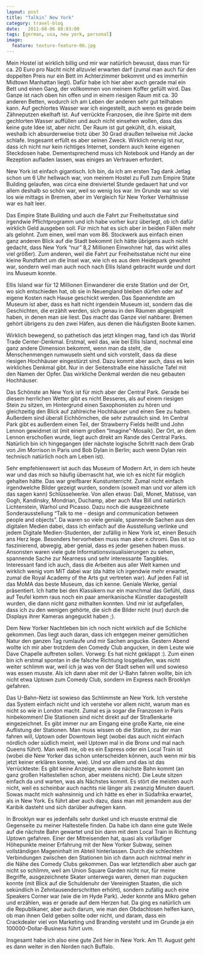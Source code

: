 ```yaml
---
layout: post
title: "Talkin’ New York"
category: travel-blog
date:   2011-08-06 08:03:00
tags: [german, usa, new york, personal]
image:
  feature: texture-feature-06.jpg
---
```


Mein Hostel ist wirklich billig und mir war natürlich bewusst, dass man für ca. 20 Euro pro Nacht nicht allzuviel erwarten darf (zumal man auch für den doppelten Preis nur ein Bett im Achterzimmer bekommt und es immerhin Midtown Manhattan liegt). Dafür habe ich hier aber auch gerade mal ein Bett und einen Gang, der vollkommen von meinem Koffer gefüllt wird. Das Ganze ist nach oben hin offen und in einem riesigen Raum mit ca. 30 anderen Betten, wodurch ich am Leben der anderen sehr gut teilhaben kann. 
Auf gechlortes Wasser war ich eingestellt, auch wenn es gerade beim Zähneputzen ekelhaft ist. Auf verrückte Franzosen, die ihre Spirte mit dem gechlorten Wasser auffüllen und auch nicht einsehen wollen, dass das keine gute Idee ist, aber nicht.
Der Raum ist gut gekühlt, d.h. eiskalt, weshalb ich absurderweise trotz über 30 Grad draußen teilweise mit Jacke schlafe.
Insgesamt erfüllt es aber seinen Zweck. Wirklich nervig ist nur, dass ich nicht nur kein richtiges Internet, sondern auch keine eigenen Steckdosen habe. Dementsprechend muss ich Notebook und Handy an der Rezeption aufladen lassen, was einiges an Vertrauen erfordert.

New York ist einfach gigantisch. Ich bin, da ich am ersten Tag dank Jetlag schon um 6 Uhr hellwach war, von meinem Hostel zu Fuß zum Empire State Building gelaufen, was circa eine dreiviertel Stunde gedauert hat und vor allem deshalb so schön war, weil so wenig los war. Im Grunde war so viel los wie mittags in Bremen, aber im Vergleich für New Yorker Verhältnisse war es halt leer. 

Das Empire State Building und auch die Fahrt zur Freiheitsstatue sind irgendwie Pflichtprogramm und ich habe vorher kurz überlegt, ob ich dafür wirklich Geld ausgeben soll. Für mich hat es sich aber in beiden Fällen mehr als gelohnt. Zum einen, weil man vom 86. Stockwerk aus einfach einen ganz anderen Blick auf die Stadt bekommt (ich hätte übrigens auch nicht gedacht, dass New York “nur” 8,2 Millionen Einwohner hat, das wirkt alles viel größer). Zum anderen, weil die Fahrt zur Freiheitsstatue nicht nur eine kleine Rundfahrt um die Insel war, wie ich es aus dem Heidepark gewohnt war, sondern weil man auch noch nach Ellis Island gebracht wurde und dort ins Museum konnte. 

Ellis Island war für 12 Millionen Einwanderer die erste Station und der Ort, wo sich entschieden hat, ob sie in Neuengland bleiben dürfen oder auf eigene Kosten nach Hause geschickt werden. Das Spannendste am Museum ist aber, dass es halt nicht irgendein Museum ist, sondern das die Geschichten, die erzählt werden, sich genau in den Räumen abgespielt haben, in denen man sie liest. Das macht das Ganze viel nahbarer. Bremen gehört übrigens zu den zwei Häfen, aus denen die häufigsten Boote kamen.

Wirklich bewegend, so pathetisch das jetzt klingen mag, fand ich das World Trade Center-Denkmal. Erstmal, weil das, wie bei Ellis Island, nochmal eine ganz andere Dimension bekommt, wenn man da steht, die Menschenmengen rumwuseln sieht und sich vorstellt, dass da diese riesigen Hochhäuser eingestürzt sind. Dazu kommt aber auch, dass es kein wirkliches Denkmal gibt. Nur in der Seitenstraße eine hässliche Tafel mit den Namen der Opfer. Das wirkliche Denkmal werden die neu gebauten Hochhäuser.

Das Schönste an New York ist für mich aber der Central Park. Gerade bei diesem herrlichen Wetter gibt es nicht Besseres, als auf einem riesigen Stein zu sitzen, im Hintergrund einen Saxophonisten zu hören und gleichzeitig den Blick auf zahlreiche Hochhäuser und einen See zu haben. Außerdem sind überall Eichhörnchen, die sehr zutraulich sind. Im Central Park gibt es außerdem einen Teil, der Strawberry Fields heißt und John Lennon gewidmet ist (mit einem großen “Imagine”-Mosaik). Der Ort, an dem Lennon erschoßen wurde, liegt auch direkt am Rande des Central Parks. Natürlich bin ich hingegangen (der nächste logische Schritt nach dem Grab von Jim Morrison in Paris und Bob Dylan in Berlin; auch wenn Dylan rein technisch natürlich noch am Leben ist).

Sehr empfehlenswert ist auch das Museum of Modern Art, in dem ich heute war und das mich so häufig überrascht hat, wie ich es nicht für möglich gehalten hätte. Das war greifbarer Kunstunterricht. Zumal nicht einfach irgendwelche Bilder gezeigt wurden, sondern (soweit man und vor allem ich das sagen kann) Schlüsselwerke. Von allen etwas: Dali, Monet, Matisse, van Gogh, Kandinsky, Mondrian, Duchamp, aber auch Max Bill und natürlich Lichtenstein, Warhol und Picasso. Dazu noch die ausgezeichnete Sonderausstellung “Talk to me - design and communication between people and objects”. Da waren so viele geniale, spannende Sachen aus den digitalen Medien dabei, dass ich einfach auf die Ausstellung verlinke und jedem Digitale Medien-Studenten, der zufällig in New York ist, einen Besuch ans Herz lege. Besonders hervorheben muss man aber e.chromi. Das ist so faszinierend, abwegig, aber genial, dass es jeder gesehen haben muss. Ansonsten waren viele gute Informationsvisualisierungen zu sehen, spannende Sache zur Nearness und sehr interessante Tangibles. Interessant fand ich auch, dass die Arbeiten aus aller Welt kamen und wirklich wenig vom MIT dabei war (da hätte ich irgendwie mehr erwartet, zumal die Royal Academy of the Arts gut vertreten war).
Auf jeden Fall ist das MoMA das beste Museum, das ich kenne. Geniale Werke, genial präsentiert. Ich hatte bei den Klassikern nur ein manchmal das Gefühl, dass auf Teufel komm raus noch ein paar amerikanische Künstler dazugestellt wurden, die dann nicht ganz mithalten konnten. Und mir ist aufgefallen, dass ich zu den wenigen gehörte, die sich die Bilder nicht (nur) durch die Displays ihrer Kameras angeguckt haben ;).

Dem New Yorker Nachtleben bin ich noch nicht wirklich auf die Schliche gekommen. Das liegt auch daran, dass ich entgegen meiner gemütlichen Natur den ganzen Tag rumlaufe und mir Sachen angucke. Gestern Abend wollte ich mir aber trotzdem den Comedy Club angucken, in dem Leute wie Dave Chapelle auftreten sollen. Vorweg: Es hat nicht geklappt :). Zum einen bin ich erstmal spontan in die falsche Richtung losgelaufen, was nicht weiter schlimm war, weil ich ja was von der Stadt sehen will und sowieso was essen musste. Als ich dann aber mit der U-Bahn fahren wollte, bin ich nicht etwa Uptown zum Comedy Club, sondern im Express nach Brooklyn gefahren. 

Das U-Bahn-Netz ist sowieso das Schlimmste an New York. Ich verstehe das System einfach nicht und ich verstehe vor allem nicht, warum man es nicht so wie in London macht. Zumal es ja sogar die Franzosen in Paris hinbekommen! Die Stationen sind nicht direkt auf der Straßenkarte eingezeichnet. Es gibt immer nur am Eingang eine große Karte, nie eine Auflistung der Stationen. Man muss wissen ob die Station, zu der man fahren will, Uptown oder Downtown liegt (wobei das auch nicht einfach nördlich oder südlich meint, weil Uptown mal in die Bronx und mal nach Queens führt). Man weiß nie, ob es ein Express oder ein Local Train ist (wobei die New Yorker das schon unterscheiden können, auch wenn mir bis jetzt keiner erklären konnte, wie). Und vor allem und das ist das Verrückteste: Es gibt keine Anzeige, wann die nächste Bahn kommt (an ganz großen Haltestellen schon, aber meistens nicht). Die Leute sitzen einfach da und warten, was als Nächstes kommt. Es stört die meisten auch nicht, weil es scheinbar auch nachts nie länger als zwanzig Minuten dauert. Sowas macht mich wahnsinnig und ich hätte es eher in Südafrika erwartet, als in New York. Es führt aber auch dazu, dass man mit jemandem aus der Karibik dasteht und sich darüber aufregen kann.

In Brooklyn war es jedenfalls sehr dunkel und ich musste erstmal die Gegenseite zu meiner Haltestelle finden. Da habe ich dann eine gute Weile auf die nächste Bahn gewartet und bin dann mit dem Local Train in Richtung Uptown gefahren. Einer der Mitreisenden hat, quasi als vorläufiger Höhepunkte meiner Erfahrung mit der New Yorker Subway, seinen vollständigen Mageninhalt im Abteil hinterlassen. Durch die schlechten Verbindungen zwischen den Stationen bin ich dann auch nichtmal mehr in die Nähe des Comedy Clubs gekommen. Das war letztendlich aber auch gar nicht so schlimm, weil am Union Square Garden nicht nur, für meine Begriffe, ausgezeichnete Skater unterwegs waren, denen man zugucken konnte (mit Blick auf die Schuldenuhr der Vereinigten Staaten, die sich sekündlich in Zehntausenderschritten erhöht), sondern zufällig auch eine Speakers Corner war (wie die im Hyde Park). Jeder konnte ans Mikro gehen und erzählen, was er gerade auf dem Herzen hat. Da ging es natürlich um die Republikaner, aber auch darum, wie man den Obdachlosen helfen kann, ob man ihnen Geld geben sollte oder nicht, und daram, dass ein Crackdealer viel von Marketing und Branding versteht und im Grunde ja ein 100000-Dollar-Business führt uvm.

Insgesamt habe ich also eine gute Zeit hier in New York. Am 11. August geht es dann weiter in den Norden nach Buffalo. 